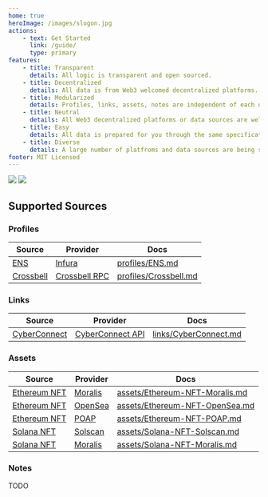 ```yaml
---
home: true
heroImage: /images/slogon.jpg
actions:
    - text: Get Started
      link: /guide/
      type: primary
features:
    - title: Transparent
      details: All logic is transparent and open sourced.
    - title: Decentralized
      details: All data is from Web3 welcomed decentralized platforms.
    - title: Modularized
      details: Profiles, links, assets, notes are independent of each other.
    - title: Neutral
      details: All Web3 decentralized platforms or data sources are welcomed. And the source code uses MIT License.
    - title: Easy
      details: All data is prepared for you through the same specifications and simple API.
    - title: Diverse
      details: A large number of platfroms and data sources are being supported for you to choose from.
footer: MIT Licensed
---
```


[![](https://img.shields.io/badge/chat-on%20discord-7289da.svg?logo=discord&style=flat-square)](https://discord.gg/ggrfhdS9Fe) [![](https://img.shields.io/github/stars/DIYgod/Unidata?color=%2324292f&label=stars&logo=github&style=flat-square)](https://github.com/DIYgod/Unidata)

## Supported Sources

### Profiles

<Logos type="Profiles" />

| Source                                         | Provider                                   | Docs                                                  |
| ---------------------------------------------- | ------------------------------------------ | ----------------------------------------------------- |
| [ENS](https://ens.domains/)                    | [Infura](https://infura.io/)               | [profiles/ENS.md](/guide/profiles/ENS.md)             |
| [Crossbell](https://github.com/Crossbell-Box/) | [Crossbell RPC](https://api.cybertino.io/) | [profiles/Crossbell.md](/guide/profiles/Crossbell.md) |

### Links

<Logos type="Links" />

| Source                                   | Provider                                                                    | Docs                                                  |
| ---------------------------------------- | --------------------------------------------------------------------------- | ----------------------------------------------------- |
| [CyberConnect](https://cyberconnect.me/) | [CyberConnect API](https://docs.cyberconnect.me/cyberconnect-api/overview/) | [links/CyberConnect.md](/guide/links/CyberConnect.md) |

### Assets

<Logos type="Assets" />

| Source                                       | Provider                       | Docs                                                                    |
| -------------------------------------------- | ------------------------------ | ----------------------------------------------------------------------- |
| [Ethereum NFT](https://ethereum.org/en/nft/) | [Moralis](https://moralis.io/) | [assets/Ethereum-NFT-Moralis.md](/guide/assets/Ethereum-NFT-Moralis.md) |
| [Ethereum NFT](https://ethereum.org/en/nft/) | [OpenSea](https://opensea.io/) | [assets/Ethereum-NFT-OpenSea.md](/guide/assets/Ethereum-NFT-OpenSea.md) |
| [Ethereum NFT](https://ethereum.org/en/nft/) | [POAP](https://poap.xyz/)      | [assets/Ethereum-NFT-POAP.md](/guide/assets/Ethereum-NFT-POAP.md)       |
| [Solana NFT](https://solana.com/nft/)        | [Solscan](https://solscan.io/) | [assets/Solana-NFT-Solscan.md](/guide/assets/Solana-NFT-Solscan.md)     |
| [Solana NFT](https://solana.com/nft/)        | [Moralis](https://moralis.io/) | [assets/Solana-NFT-Moralis.md](/guide/assets/Solana-NFT-Moralis.md)     |

### Notes

TODO
